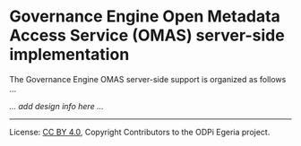 <!-- SPDX-License-Identifier: CC-BY-4.0 -->
<!-- Copyright Contributors to the ODPi Egeria project. -->

# Governance Engine Open Metadata Access Service (OMAS) server-side implementation

The Governance Engine OMAS server-side support is organized as follows ...

_... add design info here ..._

----
License: [CC BY 4.0](https://creativecommons.org/licenses/by/4.0/),
Copyright Contributors to the ODPi Egeria project.
